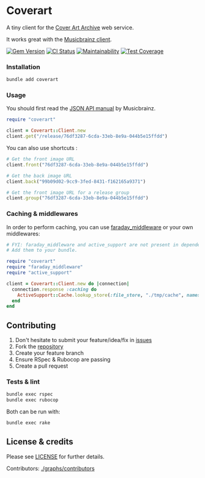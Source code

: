 # Coverart

A tiny client for the [Cover Art Archive](http://coverartarchive.org) web service.

It works great with the [Musicbrainz client](http://github.com/inkstak/musicbrainz).

[![Gem Version](https://badge.fury.io/rb/coverart.svg)](https://rubygems.org/gems/coverart)
[![CI Status](https://github.com/inkstak/coverart/actions/workflows/ci.yml/badge.svg)](https://github.com/inkstak/coverart/actions/workflows/ci.yml)
[![Maintainability](https://api.codeclimate.com/v1/badges/9bb8b75ea8c66b1a9c94/maintainability)](https://codeclimate.com/github/inkstak/coverart/maintainability)
[![Test Coverage](https://api.codeclimate.com/v1/badges/9bb8b75ea8c66b1a9c94/test_coverage)](https://codeclimate.com/github/inkstak/coverart/test_coverage)

### Installation

```bash
bundle add coverart
```

### Usage

You should first read the [JSON API manual](http://wiki.musicbrainz.org/Cover_Art_Archive/API) by Musicbrainz.

```ruby
require "coverart"

client = Coverart::Client.new
client.get("/release/76df3287-6cda-33eb-8e9a-044b5e15ffdd")
```

You can also use shortcuts :

```ruby
# Get the front image URL
client.front("76df3287-6cda-33eb-8e9a-044b5e15ffdd")

# Get the back image URL
client.back("99b09d02-9cc9-3fed-8431-f162165a9371")

# Get the front image URL for a release group
client.group("76df3287-6cda-33eb-8e9a-044b5e15ffdd")
```

### Caching & middlewares

In order to perform caching, you can use [faraday_middleware](http://github.com/lostisland/faraday_middleware)
or your own middlewares:

```ruby
# FYI: faraday_middleware and active_support are not present in dependencies.
# Add them to your bundle.

require "coverart"
require "faraday_middleware"
require "active_support"

client = Coverart::Client.new do |connection|
  connection.response :caching do
    ActiveSupport::Cache.lookup_store(:file_store, "./tmp/cache", namespace: "covertart", expires_in: 3600)
  end
end
```

## Contributing

1. Don't hesitate to submit your feature/idea/fix in [issues](https://github.com/inkstak/coverart)
2. Fork the [repository](https://github.com/inkstak/coverart)
3. Create your feature branch
4. Ensure RSpec & Rubocop are passing
4. Create a pull request

### Tests & lint

```bash
bundle exec rspec
bundle exec rubocop
```

Both can be run with:

```bash
bundle exec rake
```

## License & credits

Please see [LICENSE](https://github.com/inkstak/coverart/blob/main/LICENSE) for further details.

Contributors: [./graphs/contributors](https://github.com/inkstak/coverart/graphs/contributors)

